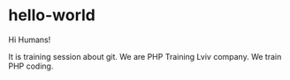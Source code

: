 # hello-world

Hi Humans!

It is training session about git.
We are PHP Training Lviv company.
We train PHP coding.

